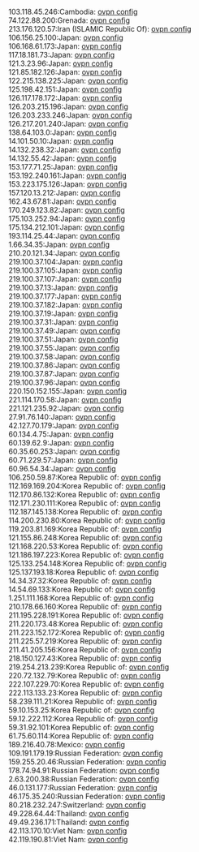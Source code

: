 103.118.45.246:Cambodia: [ovpn config](vpn/103_118_45_246.ovpn)  
74.122.88.200:Grenada: [ovpn config](vpn/74_122_88_200.ovpn)  
213.176.120.57:Iran (ISLAMIC Republic Of): [ovpn config](vpn/213_176_120_57.ovpn)  
106.156.25.100:Japan: [ovpn config](vpn/106_156_25_100.ovpn)  
106.168.61.173:Japan: [ovpn config](vpn/106_168_61_173.ovpn)  
117.18.181.73:Japan: [ovpn config](vpn/117_18_181_73.ovpn)  
121.3.23.96:Japan: [ovpn config](vpn/121_3_23_96.ovpn)  
121.85.182.126:Japan: [ovpn config](vpn/121_85_182_126.ovpn)  
122.215.138.225:Japan: [ovpn config](vpn/122_215_138_225.ovpn)  
125.198.42.151:Japan: [ovpn config](vpn/125_198_42_151.ovpn)  
126.117.178.172:Japan: [ovpn config](vpn/126_117_178_172.ovpn)  
126.203.215.196:Japan: [ovpn config](vpn/126_203_215_196.ovpn)  
126.203.233.246:Japan: [ovpn config](vpn/126_203_233_246.ovpn)  
126.217.201.240:Japan: [ovpn config](vpn/126_217_201_240.ovpn)  
138.64.103.0:Japan: [ovpn config](vpn/138_64_103_0.ovpn)  
14.101.50.10:Japan: [ovpn config](vpn/14_101_50_10.ovpn)  
14.132.238.32:Japan: [ovpn config](vpn/14_132_238_32.ovpn)  
14.132.55.42:Japan: [ovpn config](vpn/14_132_55_42.ovpn)  
153.177.71.25:Japan: [ovpn config](vpn/153_177_71_25.ovpn)  
153.192.240.161:Japan: [ovpn config](vpn/153_192_240_161.ovpn)  
153.223.175.126:Japan: [ovpn config](vpn/153_223_175_126.ovpn)  
157.120.13.212:Japan: [ovpn config](vpn/157_120_13_212.ovpn)  
162.43.67.81:Japan: [ovpn config](vpn/162_43_67_81.ovpn)  
170.249.123.82:Japan: [ovpn config](vpn/170_249_123_82.ovpn)  
175.103.252.94:Japan: [ovpn config](vpn/175_103_252_94.ovpn)  
175.134.212.101:Japan: [ovpn config](vpn/175_134_212_101.ovpn)  
193.114.25.44:Japan: [ovpn config](vpn/193_114_25_44.ovpn)  
1.66.34.35:Japan: [ovpn config](vpn/1_66_34_35.ovpn)  
210.20.121.34:Japan: [ovpn config](vpn/210_20_121_34.ovpn)  
219.100.37.104:Japan: [ovpn config](vpn/219_100_37_104.ovpn)  
219.100.37.105:Japan: [ovpn config](vpn/219_100_37_105.ovpn)  
219.100.37.107:Japan: [ovpn config](vpn/219_100_37_107.ovpn)  
219.100.37.13:Japan: [ovpn config](vpn/219_100_37_13.ovpn)  
219.100.37.177:Japan: [ovpn config](vpn/219_100_37_177.ovpn)  
219.100.37.182:Japan: [ovpn config](vpn/219_100_37_182.ovpn)  
219.100.37.19:Japan: [ovpn config](vpn/219_100_37_19.ovpn)  
219.100.37.31:Japan: [ovpn config](vpn/219_100_37_31.ovpn)  
219.100.37.49:Japan: [ovpn config](vpn/219_100_37_49.ovpn)  
219.100.37.51:Japan: [ovpn config](vpn/219_100_37_51.ovpn)  
219.100.37.55:Japan: [ovpn config](vpn/219_100_37_55.ovpn)  
219.100.37.58:Japan: [ovpn config](vpn/219_100_37_58.ovpn)  
219.100.37.86:Japan: [ovpn config](vpn/219_100_37_86.ovpn)  
219.100.37.87:Japan: [ovpn config](vpn/219_100_37_87.ovpn)  
219.100.37.96:Japan: [ovpn config](vpn/219_100_37_96.ovpn)  
220.150.152.155:Japan: [ovpn config](vpn/220_150_152_155.ovpn)  
221.114.170.58:Japan: [ovpn config](vpn/221_114_170_58.ovpn)  
221.121.235.92:Japan: [ovpn config](vpn/221_121_235_92.ovpn)  
27.91.76.140:Japan: [ovpn config](vpn/27_91_76_140.ovpn)  
42.127.70.179:Japan: [ovpn config](vpn/42_127_70_179.ovpn)  
60.134.4.75:Japan: [ovpn config](vpn/60_134_4_75.ovpn)  
60.139.62.9:Japan: [ovpn config](vpn/60_139_62_9.ovpn)  
60.35.60.253:Japan: [ovpn config](vpn/60_35_60_253.ovpn)  
60.71.229.57:Japan: [ovpn config](vpn/60_71_229_57.ovpn)  
60.96.54.34:Japan: [ovpn config](vpn/60_96_54_34.ovpn)  
106.250.59.87:Korea Republic of: [ovpn config](vpn/106_250_59_87.ovpn)  
112.169.169.204:Korea Republic of: [ovpn config](vpn/112_169_169_204.ovpn)  
112.170.86.132:Korea Republic of: [ovpn config](vpn/112_170_86_132.ovpn)  
112.171.230.111:Korea Republic of: [ovpn config](vpn/112_171_230_111.ovpn)  
112.187.145.138:Korea Republic of: [ovpn config](vpn/112_187_145_138.ovpn)  
114.200.230.80:Korea Republic of: [ovpn config](vpn/114_200_230_80.ovpn)  
119.203.81.169:Korea Republic of: [ovpn config](vpn/119_203_81_169.ovpn)  
121.155.86.248:Korea Republic of: [ovpn config](vpn/121_155_86_248.ovpn)  
121.168.220.53:Korea Republic of: [ovpn config](vpn/121_168_220_53.ovpn)  
121.186.197.223:Korea Republic of: [ovpn config](vpn/121_186_197_223.ovpn)  
125.133.254.148:Korea Republic of: [ovpn config](vpn/125_133_254_148.ovpn)  
125.137.193.18:Korea Republic of: [ovpn config](vpn/125_137_193_18.ovpn)  
14.34.37.32:Korea Republic of: [ovpn config](vpn/14_34_37_32.ovpn)  
14.54.69.133:Korea Republic of: [ovpn config](vpn/14_54_69_133.ovpn)  
1.251.111.168:Korea Republic of: [ovpn config](vpn/1_251_111_168.ovpn)  
210.178.66.160:Korea Republic of: [ovpn config](vpn/210_178_66_160.ovpn)  
211.195.228.191:Korea Republic of: [ovpn config](vpn/211_195_228_191.ovpn)  
211.220.173.48:Korea Republic of: [ovpn config](vpn/211_220_173_48.ovpn)  
211.223.152.172:Korea Republic of: [ovpn config](vpn/211_223_152_172.ovpn)  
211.225.57.219:Korea Republic of: [ovpn config](vpn/211_225_57_219.ovpn)  
211.41.205.156:Korea Republic of: [ovpn config](vpn/211_41_205_156.ovpn)  
218.150.127.43:Korea Republic of: [ovpn config](vpn/218_150_127_43.ovpn)  
219.254.213.239:Korea Republic of: [ovpn config](vpn/219_254_213_239.ovpn)  
220.72.132.79:Korea Republic of: [ovpn config](vpn/220_72_132_79.ovpn)  
222.107.229.70:Korea Republic of: [ovpn config](vpn/222_107_229_70.ovpn)  
222.113.133.23:Korea Republic of: [ovpn config](vpn/222_113_133_23.ovpn)  
58.239.111.21:Korea Republic of: [ovpn config](vpn/58_239_111_21.ovpn)  
59.10.153.25:Korea Republic of: [ovpn config](vpn/59_10_153_25.ovpn)  
59.12.222.112:Korea Republic of: [ovpn config](vpn/59_12_222_112.ovpn)  
59.31.92.101:Korea Republic of: [ovpn config](vpn/59_31_92_101.ovpn)  
61.75.60.114:Korea Republic of: [ovpn config](vpn/61_75_60_114.ovpn)  
189.216.40.78:Mexico: [ovpn config](vpn/189_216_40_78.ovpn)  
109.191.179.19:Russian Federation: [ovpn config](vpn/109_191_179_19.ovpn)  
159.255.20.46:Russian Federation: [ovpn config](vpn/159_255_20_46.ovpn)  
178.74.94.91:Russian Federation: [ovpn config](vpn/178_74_94_91.ovpn)  
2.63.200.38:Russian Federation: [ovpn config](vpn/2_63_200_38.ovpn)  
46.0.131.177:Russian Federation: [ovpn config](vpn/46_0_131_177.ovpn)  
46.175.35.240:Russian Federation: [ovpn config](vpn/46_175_35_240.ovpn)  
80.218.232.247:Switzerland: [ovpn config](vpn/80_218_232_247.ovpn)  
49.228.64.44:Thailand: [ovpn config](vpn/49_228_64_44.ovpn)  
49.49.236.171:Thailand: [ovpn config](vpn/49_49_236_171.ovpn)  
42.113.170.10:Viet Nam: [ovpn config](vpn/42_113_170_10.ovpn)  
42.119.190.81:Viet Nam: [ovpn config](vpn/42_119_190_81.ovpn)  
